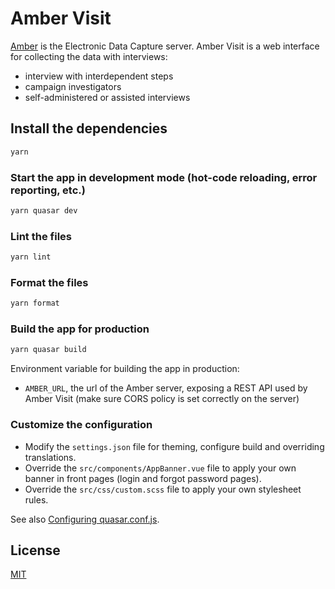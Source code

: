 # Amber Visit

[Amber](https://github.com/obiba/amber) is the Electronic Data Capture server. Amber Visit is a web interface for collecting the data with interviews:

- interview with interdependent steps
- campaign investigators
- self-administered or assisted interviews

## Install the dependencies

```bash
yarn
```

### Start the app in development mode (hot-code reloading, error reporting, etc.)

```bash
yarn quasar dev
```

### Lint the files

```bash
yarn lint
```

### Format the files

```bash
yarn format
```

### Build the app for production

```bash
yarn quasar build
```

Environment variable for building the app in production:

- `AMBER_URL`, the url of the Amber server, exposing a REST API used by Amber Visit (make sure CORS policy is set correctly on the server)

### Customize the configuration

- Modify the `settings.json` file for theming, configure build and overriding translations.
- Override the `src/components/AppBanner.vue` file to apply your own banner in front pages (login and forgot password pages).
- Override the `src/css/custom.scss` file to apply your own stylesheet rules.

See also [Configuring quasar.conf.js](https://quasar.dev/quasar-cli/quasar-conf-js).

## License

[MIT](https://mit-license.org/)
